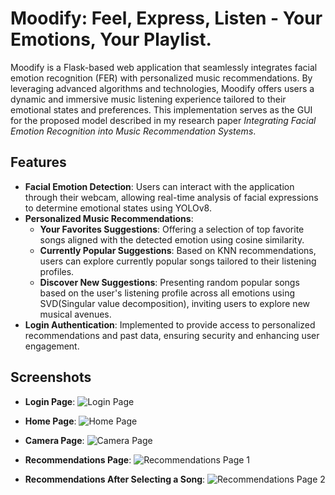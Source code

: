 # Moodify: Feel, Express, Listen - Your Emotions, Your Playlist.


Moodify is a Flask-based web application that seamlessly integrates facial emotion recognition (FER) with personalized music recommendations. By leveraging advanced algorithms and technologies, Moodify offers users a dynamic and immersive music listening experience tailored to their emotional states and preferences. This implementation serves as the GUI for the proposed model described in my research paper *Integrating Facial Emotion Recognition into Music Recommendation Systems*.

## Features

- **Facial Emotion Detection**: Users can interact with the application through their webcam, allowing real-time analysis of facial expressions to determine emotional states using YOLOv8.
- **Personalized Music Recommendations**:
  - **Your Favorites Suggestions**: Offering a selection of top favorite songs aligned with the detected emotion using cosine similarity.
  - **Currently Popular Suggestions**: Based on KNN recommendations, users can explore currently popular songs tailored to their listening profiles.
  - **Discover New Suggestions**: Presenting random popular songs based on the user's listening profile across all emotions using SVD(Singular value decomposition), inviting users to explore new musical avenues.
- **Login Authentication**: Implemented to provide access to personalized recommendations and past data, ensuring security and enhancing user engagement.

## Screenshots

- **Login Page**:
  ![Login Page](https://i.imgur.com/1C3Fxgb.png)

- **Home Page**:
  ![Home Page](https://i.imgur.com/wzc3k3f.png)

- **Camera Page**:
  ![Camera Page](https://i.imgur.com/LxXQszV.png)

- **Recommendations Page**:
  ![Recommendations Page 1](https://i.imgur.com/kKUMHz1.png)

- **Recommendations After Selecting a Song**:
  ![Recommendations Page 2](https://i.imgur.com/ofyOrjU.png)
